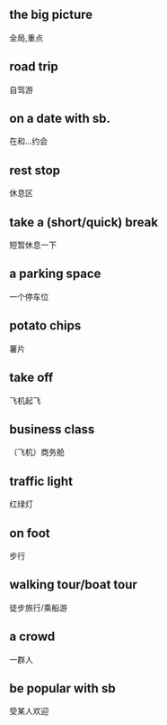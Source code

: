 ## the big picture

全局,重点


## road trip

自驾游

## on a date with sb.

在和...约会

## rest stop 

休息区

## take a (short/quick) break

短暂休息一下

## a parking space

一个停车位

## potato chips

薯片

## take off

飞机起飞

## business class

（飞机）商务舱

## traffic light

红绿灯

## on foot

步行

## walking tour/boat tour

徒步旅行/乘船游

## a crowd

一群人

## be popular with sb

受某人欢迎



